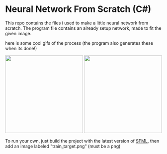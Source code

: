# Neural Network From Scratch (C#)
This repo contains the files i used to make a little neural network from scratch.
The program file contains an already setup network, made to fit the given image.

here is some cool gifs of the process
(the program also generates these when its done!)

<img src="https://github.com/user-attachments/assets/77a0502a-a8e9-421c-97a6-825655f55d84" width="250" height="250">
<img src="https://github.com/user-attachments/assets/2ca8ee16-c3b9-44c8-b43a-69d0bb10286f" width="250" height="250">

To run your own, just build the project with the latest version of [SFML](https://www.nuget.org/packages/SFML.Net), then add an image labeled "train_target.png" (must be a png)
